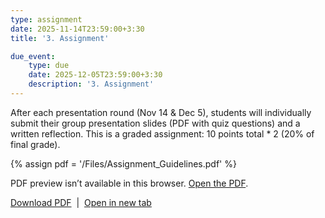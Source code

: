 ```yaml
---
type: assignment
date: 2025-11-14T23:59:00+3:30
title: '3. Assignment'

due_event: 
    type: due
    date: 2025-12-05T23:59:00+3:30
    description: '3. Assignment'
---
```

After each presentation round (Nov 14 & Dec 5), students will individually submit their group presentation slides (PDF with quiz questions) and a written reflection. This is a graded assignment: 10 points total * 2 (20% of final grade).

{% assign pdf = '/Files/Assignment_Guidelines.pdf' %}

<!-- Inline preview (with fallback) -->
<object
  data="{{ pdf | relative_url }}"
  type="application/pdf"
  width="100%"
  height="800">
  <p>
    PDF preview isn’t available in this browser.
    <a href="{{ pdf | relative_url }}" target="_blank" rel="noopener">Open the PDF</a>.
  </p>
</object>

<!-- Download + open in new tab -->
<p>
  <a href="{{ pdf | relative_url }}" download>Download PDF</a>
  &nbsp;|&nbsp;
  <a href="{{ pdf | relative_url }}" target="_blank" rel="noopener">Open in new tab</a>
</p>
